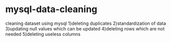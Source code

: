 # mysql-data-cleaning

cleaning dataset using mysql
1)deleting duplicates
2)standardization of data
3)updating null values which can be updated
4)deleting rows which are not needed
5)deleting useless columns 
